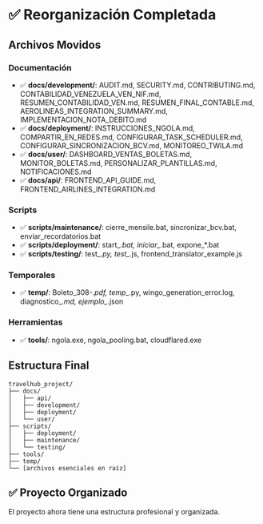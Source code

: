 # ✅ Reorganización Completada

## Archivos Movidos

### Documentación
- ✅ **docs/development/**: AUDIT.md, SECURITY.md, CONTRIBUTING.md, CONTABILIDAD_VENEZUELA_VEN_NIF.md, RESUMEN_CONTABILIDAD_VEN.md, RESUMEN_FINAL_CONTABLE.md, AEROLINEAS_INTEGRATION_SUMMARY.md, IMPLEMENTACION_NOTA_DEBITO.md
- ✅ **docs/deployment/**: INSTRUCCIONES_NGOLA.md, COMPARTIR_EN_REDES.md, CONFIGURAR_TASK_SCHEDULER.md, CONFIGURAR_SINCRONIZACION_BCV.md, MONITOREO_TWILA.md
- ✅ **docs/user/**: DASHBOARD_VENTAS_BOLETAS.md, MONITOR_BOLETAS.md, PERSONALIZAR_PLANTILLAS.md, NOTIFICACIONES.md
- ✅ **docs/api/**: FRONTEND_API_GUIDE.md, FRONTEND_AIRLINES_INTEGRATION.md

### Scripts
- ✅ **scripts/maintenance/**: cierre_mensile.bat, sincronizar_bcv.bat, enviar_recordatorios.bat
- ✅ **scripts/deployment/**: start_*.bat, iniciar_*.bat, expone_*.bat
- ✅ **scripts/testing/**: test_*.py, test_*.js, frontend_translator_example.js

### Temporales
- ✅ **temp/**: Boleto_308-*.pdf, temp_*.py, wingo_generation_error.log, diagnostico_*.md, ejemplo_*.json

### Herramientas
- ✅ **tools/**: ngola.exe, ngola_pooling.bat, cloudflared.exe

## Estructura Final

```
travelhub_project/
├── docs/
│   ├── api/
│   ├── development/
│   ├── deployment/
│   └── user/
├── scripts/
│   ├── deployment/
│   ├── maintenance/
│   └── testing/
├── tools/
├── temp/
└── [archivos esenciales en raíz]
```

## ✅ Proyecto Organizado

El proyecto ahora tiene una estructura profesional y organizada.
